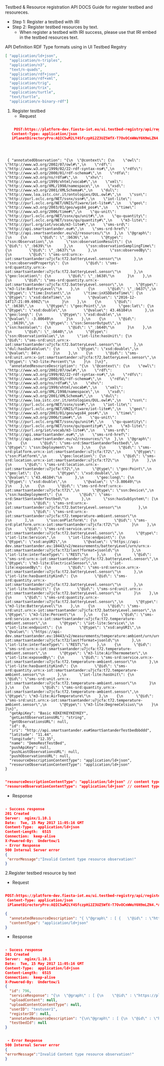 Testbed &amp; Resource registration API DOCS
Guide for register testbed and resoureces.
- Step 1: Register a testbed with IRI
- Step 2: Register testbed resources by text.
    - When register a testbed with IRI success, please use that IRI embed      in the testbed resources text.

API Definition
RDF Type formats using in UI Testbed Regstry
```json
[ "application/ld+json", 
  "application/n-triples", 
  "application/n3", 
  "text/n-quads", 
  "application/rdf+json", 
  "application/rdf+xml", 
  "application/trig", 
  "application/trix", 
  "application/turtle", 
  "text/turtle", 
  "application/x-binary-rdf"]
```
1. Register testbed
    - Request
    
```json

    POST:https://platform-dev.fiesta-iot.eu/ui.testbed-registry/api/register-testbeds
   Content-Type: application/json
   iPlanetDirectoryPro:AQIC5wM2LY4SfczpHi2Z3UZ5WfX-T7OvOCnWWuY6N9mLZN4.*AAJTSQACMDEAAlNLABQtOTAyODMzOTQ1NDExODQ0MTE3NQACUzEAAA..*
   
   ```
   <pre><code>

 { "annotatedObservation": "{\n  \"@context\": {\n    \"owl\": \"http://www.w3.org/2002/07/owl#\",\n    \"rdf\": \"http://www.w3.org/1999/02/22-rdf-syntax-ns#\",\n    \"rdfs\": \"http://www.w3.org/2000/01/rdf-schema#\",\n    \"rdfa\": \"http://www.w3.org/ns/rdfa#\",\n    \"xhv\": \"http://www.w3.org/1999/xhtml/vocab#\",\n    \"xml\": \"http://www.w3.org/XML/1998/namespace\",\n    \"xsd\": \"http://www.w3.org/2001/XMLSchema#\",\n    \"dul\": \"http://www.loa.istc.cnr.it/ontologies/DUL.owl#\",\n    \"ssn\": \"http://purl.oclc.org/NET/ssnx/ssn#\",\n    \"iot-lite\": \"http://purl.oclc.org/NET/UNIS/fiware/iot-lite#\",\n    \"geo\": \"http://www.w3.org/2003/01/geo/wgs84_pos#\",\n    \"time\": \"http://www.w3.org/2006/time#\",\n    \"qu-unit\": \"http://purl.oclc.org/NET/ssnx/qu/unit#\",\n    \"qu-quantity\": \"http://purl.oclc.org/NET/ssnx/qu/quantity#\",\n    \"m3-lite\": \"http://purl.org/iot/vocab/m3-lite#\",\n    \"sms-srd\": \"http://api.smartsantander.eu#\",\n    \"sms-srd-href\": \"http://api.smartsantander.eu/v2/resources/\"\n  },\n  \"@graph\": [\n    {\n      \"@id\": \"_:b636\",\n      \"@type\": \"ssn:Observation\",\n      \"ssn:observationResult\": {\n        \"@id\": \"_:b639\"\n      },\n      \"ssn:observationSamplingTime\": {\n        \"@id\": \"_:b637\"\n      },\n      \"ssn:observedBy\": {\n        \"@id\": \"sms-srd:urn:x-iot:smartsantander:u7jcfa:t72.batteryLevel.sensor\"\n      },\n      \"ssn:observedProperty\": {\n        \"@id\": \"sms-srd:quantity.urn:x-iot:smartsantander:u7jcfa:t72.batteryLevel.sensor\"\n      },\n      \"geo:location\": {\n        \"@id\": \"_:b638\"\n      }\n    },\n    {\n      \"@id\": \"sms-srd:quantity.urn:x-iot:smartsantander:u7jcfa:t72.batteryLevel.sensor\",\n      \"@type\": \"m3-lite:BatteryLevel\"\n    },\n    {\n      \"@id\": \"_:b637\",\n      \"@type\": \"time:Instant\",\n      \"time:inXSDDateTime\": {\n        \"@type\": \"xsd:dateTime\",\n        \"@value\": \"2016-12-14T17:21:09.698Z\"\n      }\n    },\n    {\n      \"@id\": \"_:b638\",\n      \"@type\": \"geo:Point\",\n      \"geo:lat\": {\n        \"@type\": \"xsd:double\",\n        \"@value\": 43.46104\n      },\n      \"geo:long\": {\n        \"@type\": \"xsd:double\",\n        \"@value\": -3.80649\n      }\n    },\n    {\n      \"@id\": \"_:b639\",\n      \"@type\": \"ssn:SensorOutput\",\n      \"ssn:hasValue\": {\n        \"@id\": \"_:b640\"\n      }\n    },\n    {\n      \"@id\": \"_:b640\",\n      \"@type\": \"ssn:ObservationValue\",\n      \"iot-lite:hasUnit\": {\n        \"@id\": \"sms-srd:unit.urn:x-iot:smartsantander:u7jcfa:t72.batteryLevel.sensor\"\n      },\n      \"dul:hasDataValue\": {\n        \"@type\": \"xsd:double\",\n        \"@value\": 84\n      }\n    },\n    {\n      \"@id\": \"sms-srd:unit.urn:x-iot:smartsantander:u7jcfa:t72.batteryLevel.sensor\",\n      \"@type\": \"m3-lite:Percent\"\n    }\n  ]\n}",
  "annotatedResourceDescription": "{\n  \"@context\": {\n    \"owl\": \"http://www.w3.org/2002/07/owl#\",\n    \"rdf\": \"http://www.w3.org/1999/02/22-rdf-syntax-ns#\",\n    \"rdfs\": \"http://www.w3.org/2000/01/rdf-schema#\",\n    \"rdfa\": \"http://www.w3.org/ns/rdfa#\",\n    \"xhv\": \"http://www.w3.org/1999/xhtml/vocab#\",\n    \"xml\": \"http://www.w3.org/XML/1998/namespace\",\n    \"xsd\": \"http://www.w3.org/2001/XMLSchema#\",\n    \"dul\": \"http://www.loa.istc.cnr.it/ontologies/DUL.owl#\",\n    \"ssn\": \"http://purl.oclc.org/NET/ssnx/ssn#\",\n    \"iot-lite\": \"http://purl.oclc.org/NET/UNIS/fiware/iot-lite#\",\n    \"geo\": \"http://www.w3.org/2003/01/geo/wgs84_pos#\",\n    \"time\": \"http://www.w3.org/2006/time#\",\n    \"qu-unit\": \"http://purl.oclc.org/NET/ssnx/qu/unit#\",\n    \"qu-quantity\": \"http://purl.oclc.org/NET/ssnx/qu/quantity#\",\n    \"m3-lite\": \"http://purl.org/iot/vocab/m3-lite#\",\n    \"sms-srd\": \"http://api.smartsantander.eu#\",\n    \"sms-srd-href\": \"http://api.smartsantander.eu/v2/resources/\"\n  },\n  \"@graph\": [\n    {\n      \"@id\": \"sms-srd:SmartSantanderTestbed\",\n      \"@type\": \"ssn:Deployment\"\n    },\n    {\n      \"@id\": \"sms-srd:platform.urn:x-iot:smartsantander:u7jcfa:t72\",\n      \"@type\": \"ssn:Platform\",\n      \"geo:location\": {\n        \"@id\": \"sms-srd:location.urn:x-iot:smartsantander:u7jcfa:t72\"\n      }\n    },\n    {\n      \"@id\": \"sms-srd:location.urn:x-iot:smartsantander:u7jcfa:t72\",\n      \"@type\": \"geo:Point\",\n      \"geo:lat\": {\n        \"@type\": \"xsd:double\",\n        \"@value\": \"43.46104\"\n      },\n      \"geo:long\": {\n        \"@type\": \"xsd:double\",\n        \"@value\": \"-3.80649\"\n      }\n    },\n    {\n      \"@id\": \"sms-srd-href:urn:x-iot:smartsantander:u7jcfa:t72\",\n      \"@type\": \"ssn:Device\",\n      \"ssn:hasDeployment\": {\n        \"@id\": \"sms-srd:SmartSantanderTestbed\"\n      },\n      \"ssn:hasSubSystem\": [\n        {\n          \"@id\": \"sms-srd:urn:x-iot:smartsantander:u7jcfa:t72.batteryLevel.sensor\"\n        },\n        {\n          \"@id\": \"sms-srd:urn:x-iot:smartsantander:u7jcfa:t72.temperature-ambient.sensor\"\n        }\n      ],\n      \"ssn:onPlatform\": {\n        \"@id\": \"sms-srd:platform.urn:x-iot:smartsantander:u7jcfa:t72\"\n      }\n    },\n    {\n      \"@id\": \"sms-srd:service.urn:x-iot:smartsantander:u7jcfa:t72.batteryLevel.sensor\",\n      \"@type\": \"iot-lite:Service\",\n      \"iot-lite:endpoint\": {\n        \"@type\": \"xsd:anyURI\",\n        \"@value\": \"https://api-dev.smartsantander.eu:10443/v2/measurements/batteryLevel/urn/urn:x-iot:smartsantander:u7jcfa:t72/last?format=jsonld\"\n      },\n      \"iot-lite:interfaceType\": \"REST\"\n    },\n    {\n      \"@id\": \"sms-srd:urn:x-iot:smartsantander:u7jcfa:t72.batteryLevel.sensor\",\n      \"@type\": \"m3-lite:ElectricalSensor\",\n      \"iot-lite:exposedBy\": {\n        \"@id\": \"sms-srd:service.urn:x-iot:smartsantander:u7jcfa:t72.batteryLevel.sensor\"\n      },\n      \"iot-lite:hasQuantityKind\": {\n        \"@id\": \"sms-srd:quantity.urn:x-iot:smartsantander:u7jcfa:t72.batteryLevel.sensor\"\n      },\n      \"iot-lite:hasUnit\": {\n        \"@id\": \"sms-srd:unit.urn:x-iot:smartsantander:u7jcfa:t72.batteryLevel.sensor\"\n      }\n    },\n    {\n      \"@id\": \"sms-srd:quantity.urn:x-iot:smartsantander:u7jcfa:t72.batteryLevel.sensor\",\n      \"@type\": \"m3-lite:BatteryLevel\"\n    },\n    {\n      \"@id\": \"sms-srd:unit.urn:x-iot:smartsantander:u7jcfa:t72.batteryLevel.sensor\",\n      \"@type\": \"m3-lite:Percent\"\n    },\n    {\n      \"@id\": \"sms-srd:service.urn:x-iot:smartsantander:u7jcfa:t72.temperature-ambient.sensor\",\n      \"@type\": \"iot-lite:Service\",\n      \"iot-lite:endpoint\": {\n        \"@type\": \"xsd:anyURI\",\n        \"@value\": \"https://api-dev.smartsantander.eu:10443/v2/measurements/temperature:ambient/urn/urn:x-iot:smartsantander:u7jcfa:t72/last?format=jsonld\"\n      },\n      \"iot-lite:interfaceType\": \"REST\"\n    },\n    {\n      \"@id\": \"sms-srd:urn:x-iot:smartsantander:u7jcfa:t72.temperature-ambient.sensor\",\n      \"@type\": \"m3-lite:AirThermometer\",\n      \"iot-lite:exposedBy\": {\n        \"@id\": \"sms-srd:service.urn:x-iot:smartsantander:u7jcfa:t72.temperature-ambient.sensor\"\n      },\n      \"iot-lite:hasQuantityKind\": {\n        \"@id\": \"sms-srd:quantity.urn:x-iot:smartsantander:u7jcfa:t72.temperature-ambient.sensor\"\n      },\n      \"iot-lite:hasUnit\": {\n        \"@id\": \"sms-srd:unit.urn:x-iot:smartsantander:u7jcfa:t72.temperature-ambient.sensor\"\n      }\n    },\n    {\n      \"@id\": \"sms-srd:quantity.urn:x-iot:smartsantander:u7jcfa:t72.temperature-ambient.sensor\",\n      \"@type\": \"m3-lite:AirTemperature\"\n    },\n    {\n      \"@id\": \"sms-srd:unit.urn:x-iot:smartsantander:u7jcfa:t72.temperature-ambient.sensor\",\n      \"@type\": \"m3-lite:DegreeCelsius\"\n    }\n  ]\n}",
  "getApiKey": "Basic KEKEYKEYKEYKEY",
  "getLastObservationsURL": "string",
  "getObservationsURL": null,
  "id": 0,
  "iri": "http://api.smartsantander.eu#SmartSantanderTestbedbbddd",
  "latitude": "11.44",
  "longitude": "12.35",
  "name": "DemoRestTestBed",
  "pushApiKey": null,
  "pushLastObservationsURL": null,
  "pushObservationsURL": null,
  "resourceDescriptionContentType": "application/ld+json",
  "resourceObservationContentType": "application/ld+json"
}
</code></pre>

```json

"resourceDescriptionContentType": "application/ld+json" // content type using in the list formats definition
"resourceObservationContentType": "application/ld+json" // content type using in the list formats definition

```
 - Response

```json

- Success response
201 Created
Server:  nginx/1.10.1
Date:  Tue, 15 May 2017 11:05:16 GMT
Content-Type:  application/ld+json
Content-Length:  6515
Connection:  keep-alive
X-Powered-By:  Undertow/1
- Error Response
500 Internal Server error
{
 "errorMessage":"Invalid Content type resource observation!"
}

```

2.Register testbed resource by text

 - Request

```json

POST:https://platform-dev.fiesta-iot.eu/ui.testbed-registry/api/register-devices/text
 Content-Type: application/json
 iPlanetDirectoryPro:AQIC5wM2LY4SfczpHi2Z3UZ5WfX-T7OvOCnWWuY6N9mLZN4.*AAJTSQACMDEAAlNLABQtOTAyODMzOTQ1NDExODQ0MTE3NQACUzEAAA..*

{
  "annotatedResourceDescription": "{ \"@graph\" : [ {   \"@id\" : \"http://virtual.uri.org#VirtualTestbedOne\",   \"@type\" : \"http://purl.oclc.org/NET/ssnx/ssn#Deployment\" }, {   \"@id\" : \"http://virtual.uri.org#urn:x-iot:virtualtestbedone:t3269185108\",   \"@type\" : \"http://purl.oclc.org/NET/ssnx/ssn#Device\",   \"hasDeployment\" : \"http://virtual.uri.org#VirtualTestbedOne\",   \"hasSubSystem\" : [ \"http://virtual.uri.org#urn:x-iot:virtualtestbedone:t3269185108.temperature-ambient.sensor\", \"http://virtual.uri.org#urn:x-iot:virtualtestbedone:t3269185108.batteryLevel.sensor\" ],   \"onPlatform\" : \"http://virtual.uri.org#urn:x-iot:virtualtestbedone:t3269185108.platform\" }, {   \"@id\" : \"http://virtual.uri.org#urn:x-iot:virtualtestbedone:t3269185108.batteryLevel.sensor\",   \"@type\" : \"http://purl.oclc.org/NET/ssnx/ssn#SensingDevice\",   \"hasQuantityKind\" : \"http://virtual.uri.org#urn:x-iot:virtualtestbedone:t3269185108.batteryLevel.sensor.quantity\",   \"hasUnit\" : \"http://virtual.uri.org#urn:x-iot:virtualtestbedone:t3269185108.batteryLevel.sensor.unit\" }, {   \"@id\" : \"http://virtual.uri.org#urn:x-iot:virtualtestbedone:t3269185108.batteryLevel.sensor.quantity\",   \"@type\" : \"http://purl.org/iot/vocab/m3-lite#BatteryLevel\" }, {   \"@id\" : \"http://virtual.uri.org#urn:x-iot:virtualtestbedone:t3269185108.batteryLevel.sensor.unit\",   \"@type\" : \"http://purl.org/iot/vocab/m3-lite#Percent\" }, {   \"@id\" : \"http://virtual.uri.org#urn:x-iot:virtualtestbedone:t3269185108.location\",   \"@type\" : \"http://www.w3.org/2003/01/geo/wgs84_pos#Point\",   \"lat\" : \"41.861313\",   \"long\" : \"12.592652\" }, {   \"@id\" : \"http://virtual.uri.org#urn:x-iot:virtualtestbedone:t3269185108.platform\",   \"@type\" : \"http://purl.oclc.org/NET/ssnx/ssn#Platform\",   \"location\" : \"http://virtual.uri.org#urn:x-iot:virtualtestbedone:t3269185108.location\" }, {   \"@id\" : \"http://virtual.uri.org#urn:x-iot:virtualtestbedone:t3269185108.temperature-ambient.sensor\",   \"@type\" : \"http://purl.org/iot/vocab/m3-lite#AirThermometer\",   \"hasQuantityKind\" : \"http://virtual.uri.org#urn:x-iot:virtualtestbedone:t3269185108.temperature-ambient.sensor.quantity\",   \"hasUnit\" : \"http://virtual.uri.org#urn:x-iot:virtualtestbedone:t3269185108.temperature-ambient.sensor.unit\" }, {   \"@id\" : \"http://virtual.uri.org#urn:x-iot:virtualtestbedone:t3269185108.temperature-ambient.sensor.quantity\",   \"@type\" : \"http://purl.org/iot/vocab/m3-lite#AirTemperature\" }, {   \"@id\" : \"http://virtual.uri.org#urn:x-iot:virtualtestbedone:t3269185108.temperature-ambient.sensor.unit\",   \"@type\" : \"http://purl.org/iot/vocab/m3-lite#DegreeCelsius\" }, {   \"@id\" : \"http://virtual.uri.org#urn:x-iot:virtualtestbedone:t930341598.batteryLevel.sensor\",   \"@type\" : \"http://purl.oclc.org/NET/ssnx/ssn#SensingDevice\",   \"hasQuantityKind\" : \"http://virtual.uri.org#urn:x-iot:virtualtestbedone:t930341598.batteryLevel.sensor.quantity\",   \"hasUnit\" : \"http://virtual.uri.org#urn:x-iot:virtualtestbedone:t930341598.batteryLevel.sensor.unit\",   \"hasDeployment\" : \"http://virtual.uri.org#VirtualTestbedOne\",   \"onPlatform\" : \"http://virtual.uri.org#urn:x-iot:virtualtestbedone:t930341598.batteryLevel.sensor.platform\" }, {   \"@id\" : \"http://virtual.uri.org#urn:x-iot:virtualtestbedone:t930341598.batteryLevel.sensor.location\",   \"@type\" : \"http://www.w3.org/2003/01/geo/wgs84_pos#Point\",   \"lat\" : \"43.46104\",   \"long\" : \"-3.80649\" }, {   \"@id\" : \"http://virtual.uri.org#urn:x-iot:virtualtestbedone:t930341598.batteryLevel.sensor.platform\",   \"@type\" : \"http://purl.oclc.org/NET/ssnx/ssn#Platform\",   \"location\" : \"http://virtual.uri.org#urn:x-iot:virtualtestbedone:t930341598.batteryLevel.sensor.location\" }, {   \"@id\" : \"http://virtual.uri.org#urn:x-iot:virtualtestbedone:t930341598.batteryLevel.sensor.quantity\",   \"@type\" : \"http://purl.org/iot/vocab/m3-lite#BatteryLevel\" }, {   \"@id\" : \"http://virtual.uri.org#urn:x-iot:virtualtestbedone:t930341598.batteryLevel.sensor.unit\",   \"@type\" : \"http://purl.org/iot/vocab/m3-lite#Percent\" }, {   \"@id\" : \"http://virtual.uri.org#urn:x-iot:virtualtestbedone:t930341598.temperature-ambient.sensor\",   \"@type\" : \"http://purl.org/iot/vocab/m3-lite#AirThermometer\",   \"hasQuantityKind\" : \"http://virtual.uri.org#urn:x-iot:virtualtestbedone:t930341598.temperature-ambient.sensor.quantity\",   \"hasUnit\" : \"http://virtual.uri.org#urn:x-iot:virtualtestbedone:t930341598.temperature-ambient.sensor.unit\",   \"hasDeployment\" : \"http://virtual.uri.org#VirtualTestbedOne\",   \"onPlatform\" : \"http://virtual.uri.org#urn:x-iot:virtualtestbedone:t930341598.temperature-ambient.sensor.platform\" }, {   \"@id\" : \"http://virtual.uri.org#urn:x-iot:virtualtestbedone:t930341598.temperature-ambient.sensor.location\",   \"@type\" : \"http://www.w3.org/2003/01/geo/wgs84_pos#Point\",   \"lat\" : \"43.46104\",   \"long\" : \"-3.80649\" }, {   \"@id\" : \"http://virtual.uri.org#urn:x-iot:virtualtestbedone:t930341598.temperature-ambient.sensor.platform\",   \"@type\" : \"http://purl.oclc.org/NET/ssnx/ssn#Platform\",   \"location\" : \"http://virtual.uri.org#urn:x-iot:virtualtestbedone:t930341598.temperature-ambient.sensor.location\" }, {   \"@id\" : \"http://virtual.uri.org#urn:x-iot:virtualtestbedone:t930341598.temperature-ambient.sensor.quantity\",   \"@type\" : \"http://purl.org/iot/vocab/m3-lite#AirTemperature\" }, {   \"@id\" : \"http://virtual.uri.org#urn:x-iot:virtualtestbedone:t930341598.temperature-ambient.sensor.unit\",   \"@type\" : \"http://purl.org/iot/vocab/m3-lite#DegreeCelsius\" } ], \"@context\" : {   \"long\" : {     \"@id\" : \"http://www.w3.org/2003/01/geo/wgs84_pos#long\",     \"@type\" : \"http://www.w3.org/2001/XMLSchema#float\"   },   \"lat\" : {     \"@id\" : \"http://www.w3.org/2003/01/geo/wgs84_pos#lat\",     \"@type\" : \"http://www.w3.org/2001/XMLSchema#float\"   },   \"location\" : {     \"@id\" : \"http://www.w3.org/2003/01/geo/wgs84_pos#location\",     \"@type\" : \"@id\"   },   \"hasQuantityKind\" : {     \"@id\" : \"http://purl.oclc.org/NET/UNIS/fiware/iot-lite#hasQuantityKind\",     \"@type\" : \"@id\"   },   \"hasUnit\" : {     \"@id\" : \"http://purl.oclc.org/NET/UNIS/fiware/iot-lite#hasUnit\",     \"@type\" : \"@id\"   },   \"onPlatform\" : {     \"@id\" : \"http://purl.oclc.org/NET/ssnx/ssn#onPlatform\",     \"@type\" : \"@id\"   },   \"hasDeployment\" : {     \"@id\" : \"http://purl.oclc.org/NET/ssnx/ssn#hasDeployment\",     \"@type\" : \"@id\"   },   \"hasSubSystem\" : {     \"@id\" : \"http://purl.oclc.org/NET/ssnx/ssn#hasSubSystem\",     \"@type\" : \"@id\"   } } }",
  "contentType": "application/ld+json"
}

```

 - Response

```json

- Sucess response
201 Created
Server:  nginx/1.10.1
Date:  Tue, 15 May 2017 11:05:16 GMT
Content-Type:  application/ld+json
Content-Length:  6515
Connection:  keep-alive
X-Powered-By:  Undertow/1
{
  "id": 796,
  "serviceResponse": "{\n  \"@graph\" : [ {\n    \"@id\" : \"https://platform-dev.fiesta-iot.eu/iot-registry/api/resources/4S0F18OV_VwkmB6f4ZuJuZenKdy1MT6LJfxIPR_CGfNIeYfrw8hd33CoaD_Uy_TceLoxrgyxh3zGRMoR51iDRxhfFdDFxGul2-afIH5Fvg4-0l5qZKPwlrDUIEqYleKH\",\n    \"@type\" : \"http://purl.oclc.org/NET/ssnx/ssn#Platform\",\n    \"location\" : \"https://platform-dev.fiesta-iot.eu/iot-registry/api/resources/GJNRjBmCvy-4ZfQWicAKAGvjZUBBOgWs6M-7cW9rGZNjQhZyuEdASO3jhMW_iHoYIa-3ipdcRnDirH-rIIZs1x9Ba7yO3k6EELKEP8jq9BrVt-ibNgKjezwO6aN2KYs0\"\n  }, {\n    \"@id\" : \"https://platform-dev.fiesta-iot.eu/iot-registry/api/resources/5ta76KaBvZL78typH0JqmebBB14sOMlYgdclGaIMYQhqY5cHmaVfTRyIZb2rxHW2K55qhtjda429I6fLYH8YLDkKUL6Q5ux0FeJYl8djEEnuABXES1BwEI-KSF1eKcg6SB7__vyDLqGjPxxmBOhGmw==\",\n    \"@type\" : \"http://purl.org/iot/vocab/m3-lite#DegreeCelsius\"\n  }, {\n    \"@id\" : \"https://platform-dev.fiesta-iot.eu/iot-registry/api/resources/A3TcGqVjIsb0-omycFQjiYxAv3cgJHiklcdIxG6R40m9XeAlQUv4Fwzy5t-CeEPICt3ywYZQ2ARZ3yZc_FqGVMyafiIe1gNm9Yx6c1CYD_-F_AWtbxdc37ae-HNkox291rJrkvlc1ush2NoV_38J1g==\",\n    \"@type\" : \"http://purl.oclc.org/NET/ssnx/ssn#Platform\",\n    \"location\" : \"https://platform-dev.fiesta-iot.eu/iot-registry/api/resources/U-Epja-dmzwHTGxhj0MBkHUAciWdZqaG2TypNpDMuNPK3zzNti0LXGdz3ljw1yQbv0Y_7SBf0nCzULRGAdnGGF7lsKyRatg-8X_h_KUxds2CxISwCKqD944XCzOHZqzCDHUOgH7sW-_xdG15LhEFsw==\"\n  }, {\n    \"@id\" : \"https://platform-dev.fiesta-iot.eu/iot-registry/api/resources/GJNRjBmCvy-4ZfQWicAKAGvjZUBBOgWs6M-7cW9rGZNjQhZyuEdASO3jhMW_iHoYIa-3ipdcRnDirH-rIIZs1x9Ba7yO3k6EELKEP8jq9BrVt-ibNgKjezwO6aN2KYs0\",\n    \"@type\" : \"http://www.w3.org/2003/01/geo/wgs84_pos#Point\",\n    \"lat\" : \"41.861313\",\n    \"long\" : \"12.592652\"\n  }, {\n    \"@id\" : \"https://platform-dev.fiesta-iot.eu/iot-registry/api/resources/GLmOw5DaGgqOeolHcYKHPuUq4xuNuLed65zaUQ_psaZd9KO_HkFrvzy4vNgxly_pAeEMqpXUftrDSJmbK2TrzaaEzzcuVidEo7u5ZUFkj_UugyHFv1wxIxUva8s-unRhVllnRH7SmsQmiR7gZIymJw==\",\n    \"@type\" : \"http://purl.org/iot/vocab/m3-lite#BatteryLevel\"\n  }, {\n    \"@id\" : \"https://platform-dev.fiesta-iot.eu/iot-registry/api/resources/MYPPX-zxUsfd6Css4aiHBCvJsIqw6x26A_vaMIImAKkX5T8zhZEuHvqBYebphzhEeC-J6KoOarQnsbqMAi1-EmX3YmpBzONgdkrSK7tBa3oz3zY0O1NLK4WxnadwudAg2N9LjVaiXyXpiMqZRn1bWQ==\",\n    \"@type\" : \"http://www.w3.org/2003/01/geo/wgs84_pos#Point\",\n    \"lat\" : \"43.46104\",\n    \"long\" : \"-3.80649\"\n  }, {\n    \"@id\" : \"https://platform-dev.fiesta-iot.eu/iot-registry/api/resources/PN0j_QQ41VNghM5U9s1vMHys0tYAVt1nXv_mIZC16gue_fonyYSGkCVGyyz3k0eqzTQZdYBWvGw3-xh4F67tJscHoFkp7FyVCi2H1iRDBDHBQo_UnijlNr-JK2AVaDQu22ysAPnN67c167p_MvMyLg==\",\n    \"@type\" : \"http://purl.oclc.org/NET/ssnx/ssn#Platform\",\n    \"location\" : \"https://platform-dev.fiesta-iot.eu/iot-registry/api/resources/MYPPX-zxUsfd6Css4aiHBCvJsIqw6x26A_vaMIImAKkX5T8zhZEuHvqBYebphzhEeC-J6KoOarQnsbqMAi1-EmX3YmpBzONgdkrSK7tBa3oz3zY0O1NLK4WxnadwudAg2N9LjVaiXyXpiMqZRn1bWQ==\"\n  }, {\n    \"@id\" : \"https://platform-dev.fiesta-iot.eu/iot-registry/api/resources/Q4sByNJF7P_YvpNBMMQ7OHUTLz3vfVDnLFobf_wbmNZkAKiUfClFXMjEOhsZMHNz7fIB5_FCPTMvFXAwJElJTsn_cp_RbT2YJyzPVOReDy47Rqudanmg_nZzPUTA69tt\",\n    \"@type\" : \"http://purl.oclc.org/NET/ssnx/ssn#SensingDevice\",\n    \"hasQuantityKind\" : \"https://platform-dev.fiesta-iot.eu/iot-registry/api/resources/GLmOw5DaGgqOeolHcYKHPuUq4xuNuLed65zaUQ_psaZd9KO_HkFrvzy4vNgxly_pAeEMqpXUftrDSJmbK2TrzaaEzzcuVidEo7u5ZUFkj_UugyHFv1wxIxUva8s-unRhVllnRH7SmsQmiR7gZIymJw==\",\n    \"hasUnit\" : \"https://platform-dev.fiesta-iot.eu/iot-registry/api/resources/gUmvkdrvJmeTs45lPGTq384aZlDU6csjlBi1qYW7A_HMTXSwE5K11TLCavns-vxmA8ysznJdrLSY7br4XMBxKq0jSuQyTVU2l96dsMaeseojD6K_KDN7KlCqq1WqjtXo_2LHDk4GiUQgMu6f4j-Bpw==\",\n    \"hasDeployment\" : \"https://platform-dev.fiesta-iot.eu/iot-registry/api/testbeds/a1yp9GcKEPw37Bx5rslgRI4QLSNCwEwBatCIOe_W0dHZCmzj2WmkExz3qoNuvWg1pueAXn1Li0JrNjvBiQwV3Q==\",\n    \"onPlatform\" : \"https://platform-dev.fiesta-iot.eu/iot-registry/api/resources/A3TcGqVjIsb0-omycFQjiYxAv3cgJHiklcdIxG6R40m9XeAlQUv4Fwzy5t-CeEPICt3ywYZQ2ARZ3yZc_FqGVMyafiIe1gNm9Yx6c1CYD_-F_AWtbxdc37ae-HNkox291rJrkvlc1ush2NoV_38J1g==\"\n  }, {\n    \"@id\" : \"https://platform-dev.fiesta-iot.eu/iot-registry/api/resources/Q_mEYc2Z3EdBnaQQWk5ajP9IPZCeA8jtWx6XmtleCTWqpkLVzY0DoE8xV2qUW7GwFnvlNcXOuQhTVqHl0LI5mHNmlnYWv2DNz_XE909eZR1ZmYspBqtDmSIorZhHPbcf\",\n    \"@type\" : \"http://purl.oclc.org/NET/ssnx/ssn#SensingDevice\",\n    \"hasQuantityKind\" : \"https://platform-dev.fiesta-iot.eu/iot-registry/api/resources/WgffppIM1hfwh6pe0_-2Hpuqqw3BhdyqW_su6k0L5Sx7o66HSwbZWkiJApapO15AKp-b79OlHOyzZaoE1miL0ES6jpXhhPY4_D66E5wJ65mmfBzRknte72ck6TISDGSsP1rQRE3g_50EuXo5gGL4cA==\",\n    \"hasUnit\" : \"https://platform-dev.fiesta-iot.eu/iot-registry/api/resources/SQYjAb38KQB_44Ml72d_hE9Dz2jIxdMSQfVy_RV-nH7kpt4ozOB8Vrnb8XQglgfzyS6H0Y5TPmTHvryFgFBdIlaT3WrU8CTakRPDe417rWyT-2kPxWzvVqiFmR69f4j1uJjyYrMiwkschHSjVh3DeQ==\"\n  }, {\n    \"@id\" : \"https://platform-dev.fiesta-iot.eu/iot-registry/api/resources/RSoQkisGzKT1j77hNEkrKN05L5Xoepb_BI7DJOdqJE2AxR92Jn7CgeXn40cItw0WLImAHAPlwdJJq9zgNsvjCQFImJ7kl7fR6o7m_TvOne0Ceh9jRgYe5sBqkNgP3qzkPSY8314hgAE-miYWjONt4A==\",\n    \"@type\" : \"http://purl.org/iot/vocab/m3-lite#DegreeCelsius\"\n  }, {\n    \"@id\" : \"https://platform-dev.fiesta-iot.eu/iot-registry/api/resources/SQYjAb38KQB_44Ml72d_hE9Dz2jIxdMSQfVy_RV-nH7kpt4ozOB8Vrnb8XQglgfzyS6H0Y5TPmTHvryFgFBdIlaT3WrU8CTakRPDe417rWyT-2kPxWzvVqiFmR69f4j1uJjyYrMiwkschHSjVh3DeQ==\",\n    \"@type\" : \"http://purl.org/iot/vocab/m3-lite#Percent\"\n  }, {\n    \"@id\" : \"https://platform-dev.fiesta-iot.eu/iot-registry/api/resources/TdAhKelRBb3KH9F9DSbBdezxOqm9aQjbBw9RaKjYPrLuDmfN8m7J2I6CP76OiuofRzqylnvu90duteOWPE4Ns1PuU1C_IGVhhDmz06PGSI51fkJnlQLZN7xYYIrsKFgqNVcwoWxsHABczDowg8aj9g==\",\n    \"@type\" : \"http://purl.org/iot/vocab/m3-lite#AirTemperature\"\n  }, {\n    \"@id\" : \"https://platform-dev.fiesta-iot.eu/iot-registry/api/resources/U-Epja-dmzwHTGxhj0MBkHUAciWdZqaG2TypNpDMuNPK3zzNti0LXGdz3ljw1yQbv0Y_7SBf0nCzULRGAdnGGF7lsKyRatg-8X_h_KUxds2CxISwCKqD944XCzOHZqzCDHUOgH7sW-_xdG15LhEFsw==\",\n    \"@type\" : \"http://www.w3.org/2003/01/geo/wgs84_pos#Point\",\n    \"lat\" : \"43.46104\",\n    \"long\" : \"-3.80649\"\n  }, {\n    \"@id\" : \"https://platform-dev.fiesta-iot.eu/iot-registry/api/resources/VCC31F1YEmVPj2fDxp5N8ZqCfOgKuQJyfegJ68SteSMYIuWh13lXVi_GtDsyBQD52W5Q_bFmVUQNJn7gGbezvWOlHOWt23iN5hKMOjst0P343oQK_guBD-2o9XqaH87ZOufzVgwzD31xRJsAMsR9mg==\",\n    \"@type\" : \"http://purl.org/iot/vocab/m3-lite#AirThermometer\",\n    \"hasQuantityKind\" : \"https://platform-dev.fiesta-iot.eu/iot-registry/api/resources/l9BEIGcST1nUh5Ch5D0BNScSlFb1XipPOEZmnd4Vd6_vYSiJzmAtA6UYLFewUwOCxvn3tfHsvSj8xGnybJi_try4faebok4ImEoeVvUtcFcmeFSzDGTTFSyg6-F6L_yohkqw76jN8Lx5sgINEI1vcQ==\",\n    \"hasUnit\" : \"https://platform-dev.fiesta-iot.eu/iot-registry/api/resources/5ta76KaBvZL78typH0JqmebBB14sOMlYgdclGaIMYQhqY5cHmaVfTRyIZb2rxHW2K55qhtjda429I6fLYH8YLDkKUL6Q5ux0FeJYl8djEEnuABXES1BwEI-KSF1eKcg6SB7__vyDLqGjPxxmBOhGmw==\"\n  }, {\n    \"@id\" : \"https://platform-dev.fiesta-iot.eu/iot-registry/api/resources/WgffppIM1hfwh6pe0_-2Hpuqqw3BhdyqW_su6k0L5Sx7o66HSwbZWkiJApapO15AKp-b79OlHOyzZaoE1miL0ES6jpXhhPY4_D66E5wJ65mmfBzRknte72ck6TISDGSsP1rQRE3g_50EuXo5gGL4cA==\",\n    \"@type\" : \"http://purl.org/iot/vocab/m3-lite#BatteryLevel\"\n  }, {\n    \"@id\" : \"https://platform-dev.fiesta-iot.eu/iot-registry/api/resources/gUmvkdrvJmeTs45lPGTq384aZlDU6csjlBi1qYW7A_HMTXSwE5K11TLCavns-vxmA8ysznJdrLSY7br4XMBxKq0jSuQyTVU2l96dsMaeseojD6K_KDN7KlCqq1WqjtXo_2LHDk4GiUQgMu6f4j-Bpw==\",\n    \"@type\" : \"http://purl.org/iot/vocab/m3-lite#Percent\"\n  }, {\n    \"@id\" : \"https://platform-dev.fiesta-iot.eu/iot-registry/api/resources/jxpZEBicmS-6wuDzrM1I8GbJCjnOogy4pqpq1uhkIo8Z6lBPwpZ0OPH5pQbI_o-SrrYBVkHS-tDuD6hE5YRMkOAqr9ZWnL6LZTE4tFGUB4b-p5X9tfRLpl9ltjoudTE7vMqMEtKSsRvcFIJmHJ5tDA==\",\n    \"@type\" : \"http://purl.org/iot/vocab/m3-lite#AirThermometer\",\n    \"hasQuantityKind\" : \"https://platform-dev.fiesta-iot.eu/iot-registry/api/resources/TdAhKelRBb3KH9F9DSbBdezxOqm9aQjbBw9RaKjYPrLuDmfN8m7J2I6CP76OiuofRzqylnvu90duteOWPE4Ns1PuU1C_IGVhhDmz06PGSI51fkJnlQLZN7xYYIrsKFgqNVcwoWxsHABczDowg8aj9g==\",\n    \"hasUnit\" : \"https://platform-dev.fiesta-iot.eu/iot-registry/api/resources/RSoQkisGzKT1j77hNEkrKN05L5Xoepb_BI7DJOdqJE2AxR92Jn7CgeXn40cItw0WLImAHAPlwdJJq9zgNsvjCQFImJ7kl7fR6o7m_TvOne0Ceh9jRgYe5sBqkNgP3qzkPSY8314hgAE-miYWjONt4A==\",\n    \"hasDeployment\" : \"https://platform-dev.fiesta-iot.eu/iot-registry/api/testbeds/a1yp9GcKEPw37Bx5rslgRI4QLSNCwEwBatCIOe_W0dHZCmzj2WmkExz3qoNuvWg1pueAXn1Li0JrNjvBiQwV3Q==\",\n    \"onPlatform\" : \"https://platform-dev.fiesta-iot.eu/iot-registry/api/resources/PN0j_QQ41VNghM5U9s1vMHys0tYAVt1nXv_mIZC16gue_fonyYSGkCVGyyz3k0eqzTQZdYBWvGw3-xh4F67tJscHoFkp7FyVCi2H1iRDBDHBQo_UnijlNr-JK2AVaDQu22ysAPnN67c167p_MvMyLg==\"\n  }, {\n    \"@id\" : \"https://platform-dev.fiesta-iot.eu/iot-registry/api/resources/l9BEIGcST1nUh5Ch5D0BNScSlFb1XipPOEZmnd4Vd6_vYSiJzmAtA6UYLFewUwOCxvn3tfHsvSj8xGnybJi_try4faebok4ImEoeVvUtcFcmeFSzDGTTFSyg6-F6L_yohkqw76jN8Lx5sgINEI1vcQ==\",\n    \"@type\" : \"http://purl.org/iot/vocab/m3-lite#AirTemperature\"\n  }, {\n    \"@id\" : \"https://platform-dev.fiesta-iot.eu/iot-registry/api/resources/rssCAPFRpdRSMozQgB5PgtJRcS1tujxpiIoetsSYO8bzIxAhQTlkuuAGFCsMglH_yVKk1_tKxzXeU-nXCgb2e6Y8YXCvUUmJNln_C8zxfgY=\",\n    \"@type\" : \"http://purl.oclc.org/NET/ssnx/ssn#Device\",\n    \"hasDeployment\" : \"https://platform-dev.fiesta-iot.eu/iot-registry/api/testbeds/a1yp9GcKEPw37Bx5rslgRI4QLSNCwEwBatCIOe_W0dHZCmzj2WmkExz3qoNuvWg1pueAXn1Li0JrNjvBiQwV3Q==\",\n    \"hasSubSystem\" : [ \"https://platform-dev.fiesta-iot.eu/iot-registry/api/resources/VCC31F1YEmVPj2fDxp5N8ZqCfOgKuQJyfegJ68SteSMYIuWh13lXVi_GtDsyBQD52W5Q_bFmVUQNJn7gGbezvWOlHOWt23iN5hKMOjst0P343oQK_guBD-2o9XqaH87ZOufzVgwzD31xRJsAMsR9mg==\", \"https://platform-dev.fiesta-iot.eu/iot-registry/api/resources/Q_mEYc2Z3EdBnaQQWk5ajP9IPZCeA8jtWx6XmtleCTWqpkLVzY0DoE8xV2qUW7GwFnvlNcXOuQhTVqHl0LI5mHNmlnYWv2DNz_XE909eZR1ZmYspBqtDmSIorZhHPbcf\" ],\n    \"onPlatform\" : \"https://platform-dev.fiesta-iot.eu/iot-registry/api/resources/4S0F18OV_VwkmB6f4ZuJuZenKdy1MT6LJfxIPR_CGfNIeYfrw8hd33CoaD_Uy_TceLoxrgyxh3zGRMoR51iDRxhfFdDFxGul2-afIH5Fvg4-0l5qZKPwlrDUIEqYleKH\"\n  }, {\n    \"@id\" : \"https://platform-dev.fiesta-iot.eu/iot-registry/api/testbeds/a1yp9GcKEPw37Bx5rslgRI4QLSNCwEwBatCIOe_W0dHZCmzj2WmkExz3qoNuvWg1pueAXn1Li0JrNjvBiQwV3Q==\",\n    \"@type\" : \"http://purl.oclc.org/NET/ssnx/ssn#Deployment\"\n  } ],\n  \"@context\" : {\n    \"lat\" : {\n      \"@id\" : \"http://www.w3.org/2003/01/geo/wgs84_pos#lat\",\n      \"@type\" : \"http://www.w3.org/2001/XMLSchema#float\"\n    },\n    \"long\" : {\n      \"@id\" : \"http://www.w3.org/2003/01/geo/wgs84_pos#long\",\n      \"@type\" : \"http://www.w3.org/2001/XMLSchema#float\"\n    },\n    \"hasQuantityKind\" : {\n      \"@id\" : \"http://purl.oclc.org/NET/UNIS/fiware/iot-lite#hasQuantityKind\",\n      \"@type\" : \"@id\"\n    },\n    \"hasUnit\" : {\n      \"@id\" : \"http://purl.oclc.org/NET/UNIS/fiware/iot-lite#hasUnit\",\n      \"@type\" : \"@id\"\n    },\n    \"hasDeployment\" : {\n      \"@id\" : \"http://purl.oclc.org/NET/ssnx/ssn#hasDeployment\",\n      \"@type\" : \"@id\"\n    },\n    \"onPlatform\" : {\n      \"@id\" : \"http://purl.oclc.org/NET/ssnx/ssn#onPlatform\",\n      \"@type\" : \"@id\"\n    },\n    \"location\" : {\n      \"@id\" : \"http://www.w3.org/2003/01/geo/wgs84_pos#location\",\n      \"@type\" : \"@id\"\n    },\n    \"hasSubSystem\" : {\n      \"@id\" : \"http://purl.oclc.org/NET/ssnx/ssn#hasSubSystem\",\n      \"@type\" : \"@id\"\n    }\n  }\n}\n",
  "uploadContent": null,
  "uploadContentContentType": null,
  "userID": "testuser1",
  "registerID": null,
  "annotatedResourceDescription": "{\n\"@graph\" : [ {\n  \"@id\" : \"http://api.smartsantander.eu#SmartSantanderTestbed\",\n  \"@type\" : \"http://purl.oclc.org/NET/ssnx/ssn#Deployment\"\n}, {\n  \"@id\" : \"http://virtual.uri.org#urn:x-iot:virtualtestbedone:t3269185108\",\n  \"@type\" : \"http://purl.oclc.org/NET/ssnx/ssn#Device\",\n  \"hasDeployment\" : \"http://api.smartsantander.eu#SmartSantanderTestbed\",\n  \"hasSubSystem\" : [ \"http://virtual.uri.org#urn:x-iot:virtualtestbedone:t3269185108.temperature-ambient.sensor\", \"http://virtual.uri.org#urn:x-iot:virtualtestbedone:t3269185108.batteryLevel.sensor\" ],\n  \"onPlatform\" : \"http://virtual.uri.org#urn:x-iot:virtualtestbedone:t3269185108.platform\"\n}, {\n  \"@id\" : \"http://virtual.uri.org#urn:x-iot:virtualtestbedone:t3269185108.batteryLevel.sensor\",\n  \"@type\" : \"http://purl.oclc.org/NET/ssnx/ssn#SensingDevice\",\n  \"hasQuantityKind\" : \"http://virtual.uri.org#urn:x-iot:virtualtestbedone:t3269185108.batteryLevel.sensor.quantity\",\n  \"hasUnit\" : \"http://virtual.uri.org#urn:x-iot:virtualtestbedone:t3269185108.batteryLevel.sensor.unit\"\n}, {\n  \"@id\" : \"http://virtual.uri.org#urn:x-iot:virtualtestbedone:t3269185108.batteryLevel.sensor.quantity\",\n  \"@type\" : \"http://purl.org/iot/vocab/m3-lite#BatteryLevel\"\n}, {\n  \"@id\" : \"http://virtual.uri.org#urn:x-iot:virtualtestbedone:t3269185108.batteryLevel.sensor.unit\",\n  \"@type\" : \"http://purl.org/iot/vocab/m3-lite#Percent\"\n}, {\n  \"@id\" : \"http://virtual.uri.org#urn:x-iot:virtualtestbedone:t3269185108.location\",\n  \"@type\" : \"http://www.w3.org/2003/01/geo/wgs84_pos#Point\",\n  \"lat\" : \"41.861313\",\n  \"long\" : \"12.592652\"\n}, {\n  \"@id\" : \"http://virtual.uri.org#urn:x-iot:virtualtestbedone:t3269185108.platform\",\n  \"@type\" : \"http://purl.oclc.org/NET/ssnx/ssn#Platform\",\n  \"location\" : \"http://virtual.uri.org#urn:x-iot:virtualtestbedone:t3269185108.location\"\n}, {\n  \"@id\" : \"http://virtual.uri.org#urn:x-iot:virtualtestbedone:t3269185108.temperature-ambient.sensor\",\n  \"@type\" : \"http://purl.org/iot/vocab/m3-lite#AirThermometer\",\n  \"hasQuantityKind\" : \"http://virtual.uri.org#urn:x-iot:virtualtestbedone:t3269185108.temperature-ambient.sensor.quantity\",\n  \"hasUnit\" : \"http://virtual.uri.org#urn:x-iot:virtualtestbedone:t3269185108.temperature-ambient.sensor.unit\"\n}, {\n  \"@id\" : \"http://virtual.uri.org#urn:x-iot:virtualtestbedone:t3269185108.temperature-ambient.sensor.quantity\",\n  \"@type\" : \"http://purl.org/iot/vocab/m3-lite#AirTemperature\"\n}, {\n  \"@id\" : \"http://virtual.uri.org#urn:x-iot:virtualtestbedone:t3269185108.temperature-ambient.sensor.unit\",\n  \"@type\" : \"http://purl.org/iot/vocab/m3-lite#DegreeCelsius\"\n}, {\n  \"@id\" : \"http://virtual.uri.org#urn:x-iot:virtualtestbedone:t930341598.batteryLevel.sensor\",\n  \"@type\" : \"http://purl.oclc.org/NET/ssnx/ssn#SensingDevice\",\n  \"hasQuantityKind\" : \"http://virtual.uri.org#urn:x-iot:virtualtestbedone:t930341598.batteryLevel.sensor.quantity\",\n  \"hasUnit\" : \"http://virtual.uri.org#urn:x-iot:virtualtestbedone:t930341598.batteryLevel.sensor.unit\",\n  \"hasDeployment\" : \"http://api.smartsantander.eu#SmartSantanderTestbed\",\n  \"onPlatform\" : \"http://virtual.uri.org#urn:x-iot:virtualtestbedone:t930341598.batteryLevel.sensor.platform\"\n}, {\n  \"@id\" : \"http://virtual.uri.org#urn:x-iot:virtualtestbedone:t930341598.batteryLevel.sensor.location\",\n  \"@type\" : \"http://www.w3.org/2003/01/geo/wgs84_pos#Point\",\n  \"lat\" : \"43.46104\",\n  \"long\" : \"-3.80649\"\n}, {\n  \"@id\" : \"http://virtual.uri.org#urn:x-iot:virtualtestbedone:t930341598.batteryLevel.sensor.platform\",\n  \"@type\" : \"http://purl.oclc.org/NET/ssnx/ssn#Platform\",\n  \"location\" : \"http://virtual.uri.org#urn:x-iot:virtualtestbedone:t930341598.batteryLevel.sensor.location\"\n}, {\n  \"@id\" : \"http://virtual.uri.org#urn:x-iot:virtualtestbedone:t930341598.batteryLevel.sensor.quantity\",\n  \"@type\" : \"http://purl.org/iot/vocab/m3-lite#BatteryLevel\"\n}, {\n  \"@id\" : \"http://virtual.uri.org#urn:x-iot:virtualtestbedone:t930341598.batteryLevel.sensor.unit\",\n  \"@type\" : \"http://purl.org/iot/vocab/m3-lite#Percent\"\n}, {\n  \"@id\" : \"http://virtual.uri.org#urn:x-iot:virtualtestbedone:t930341598.temperature-ambient.sensor\",\n  \"@type\" : \"http://purl.org/iot/vocab/m3-lite#AirThermometer\",\n  \"hasQuantityKind\" : \"http://virtual.uri.org#urn:x-iot:virtualtestbedone:t930341598.temperature-ambient.sensor.quantity\",\n  \"hasUnit\" : \"http://virtual.uri.org#urn:x-iot:virtualtestbedone:t930341598.temperature-ambient.sensor.unit\",\n  \"hasDeployment\" : \"http://api.smartsantander.eu#SmartSantanderTestbed\",\n  \"onPlatform\" : \"http://virtual.uri.org#urn:x-iot:virtualtestbedone:t930341598.temperature-ambient.sensor.platform\"\n}, {\n  \"@id\" : \"http://virtual.uri.org#urn:x-iot:virtualtestbedone:t930341598.temperature-ambient.sensor.location\",\n  \"@type\" : \"http://www.w3.org/2003/01/geo/wgs84_pos#Point\",\n  \"lat\" : \"43.46104\",\n  \"long\" : \"-3.80649\"\n}, {\n  \"@id\" : \"http://virtual.uri.org#urn:x-iot:virtualtestbedone:t930341598.temperature-ambient.sensor.platform\",\n  \"@type\" : \"http://purl.oclc.org/NET/ssnx/ssn#Platform\",\n  \"location\" : \"http://virtual.uri.org#urn:x-iot:virtualtestbedone:t930341598.temperature-ambient.sensor.location\"\n}, {\n  \"@id\" : \"http://virtual.uri.org#urn:x-iot:virtualtestbedone:t930341598.temperature-ambient.sensor.quantity\",\n  \"@type\" : \"http://purl.org/iot/vocab/m3-lite#AirTemperature\"\n}, {\n  \"@id\" : \"http://virtual.uri.org#urn:x-iot:virtualtestbedone:t930341598.temperature-ambient.sensor.unit\",\n  \"@type\" : \"http://purl.org/iot/vocab/m3-lite#DegreeCelsius\"\n} ],\n\"@context\" : {\n  \"long\" : {\n    \"@id\" : \"http://www.w3.org/2003/01/geo/wgs84_pos#long\",\n    \"@type\" : \"http://www.w3.org/2001/XMLSchema#float\"\n  },\n  \"lat\" : {\n    \"@id\" : \"http://www.w3.org/2003/01/geo/wgs84_pos#lat\",\n    \"@type\" : \"http://www.w3.org/2001/XMLSchema#float\"\n  },\n  \"location\" : {\n    \"@id\" : \"http://www.w3.org/2003/01/geo/wgs84_pos#location\",\n    \"@type\" : \"@id\"\n  },\n  \"hasQuantityKind\" : {\n    \"@id\" : \"http://purl.oclc.org/NET/UNIS/fiware/iot-lite#hasQuantityKind\",\n    \"@type\" : \"@id\"\n  },\n  \"hasUnit\" : {\n    \"@id\" : \"http://purl.oclc.org/NET/UNIS/fiware/iot-lite#hasUnit\",\n    \"@type\" : \"@id\"\n  },\n  \"onPlatform\" : {\n    \"@id\" : \"http://purl.oclc.org/NET/ssnx/ssn#onPlatform\",\n    \"@type\" : \"@id\"\n  },\n  \"hasDeployment\" : {\n    \"@id\" : \"http://purl.oclc.org/NET/ssnx/ssn#hasDeployment\",\n    \"@type\" : \"@id\"\n  },\n  \"hasSubSystem\" : {\n    \"@id\" : \"http://purl.oclc.org/NET/ssnx/ssn#hasSubSystem\",\n    \"@type\" : \"@id\"\n  }\n}\n}",
  "testbedId": null
}

```

```json    

 - Error Response
500 Internal Server error
{
"errorMessage":"Invalid Content type resource observation!"
}

```
